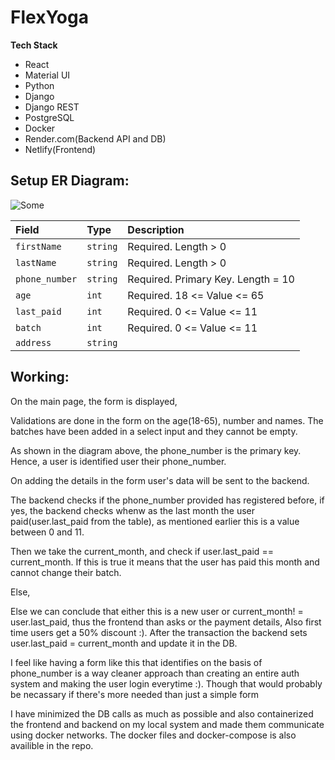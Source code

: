 # FlexYoga

**Tech Stack**
* React
* Material UI
* Python
* Django
* Django REST
* PostgreSQL
* Docker
* Render.com(Backend API and DB) 
* Netlify(Frontend) 

## Setup ER Diagram:

![Some](https://user-images.githubusercontent.com/72970106/207161571-872b8b96-4502-4cf0-8e24-92ab08040697.png)

| Field  | Type     | Description          |
| :--------- | :------- | :------------------- |
| `firstName`    | `string` | Required. Length > 0|
| `lastName` | `string` | Required. Length > 0 |
| `phone_number`    | `string` | Required. Primary Key. Length = 10    |
| `age`     | `int` | Required. 18 <= Value <= 65    |
| `last_paid`     | `int` | Required. 0 <= Value <= 11    |
| `batch`     | `int` | Required. 0 <= Value <= 11     |
| `address`     | `string` |     |

## Working:

On the main page, the form is displayed,

Validations are done in the form on the age(18-65), number and names. The batches have been added in a select input and they cannot be empty.

As shown in the diagram above, the phone_number is the primary key. Hence, a user is identified user their phone_number.

On adding the details in the form user's data will be sent to the backend.

The backend checks if the phone_number provided has registered before, if yes, the backend checks whenw as the last month the 
user paid(user.last_paid from the table), as mentioned earlier this is a value between 0 and 11.

Then we take the current_month, and check if user.last_paid == current_month.
If this is true it means that the user has paid this month and cannot change their batch.

Else,

Else we can conclude that either this is a new user or current_month! = user.last_paid, thus the frontend than asks or the payment details,
Also first time users get a 50% discount :).
After the transaction the backend sets user.last_paid = current_month and update it in the DB. 

I feel like  having a form like this that identifies on the basis of phone_number is a way cleaner approach than creating an entire auth system and making the user login everytime :). 
Though that would probably be necassary if there's more needed than just a simple form

I have minimized the DB calls as much as possible and also containerized the frontend and backend on my local system and made them communicate using docker networks. 
The docker files and docker-compose is also availible in the repo.





















